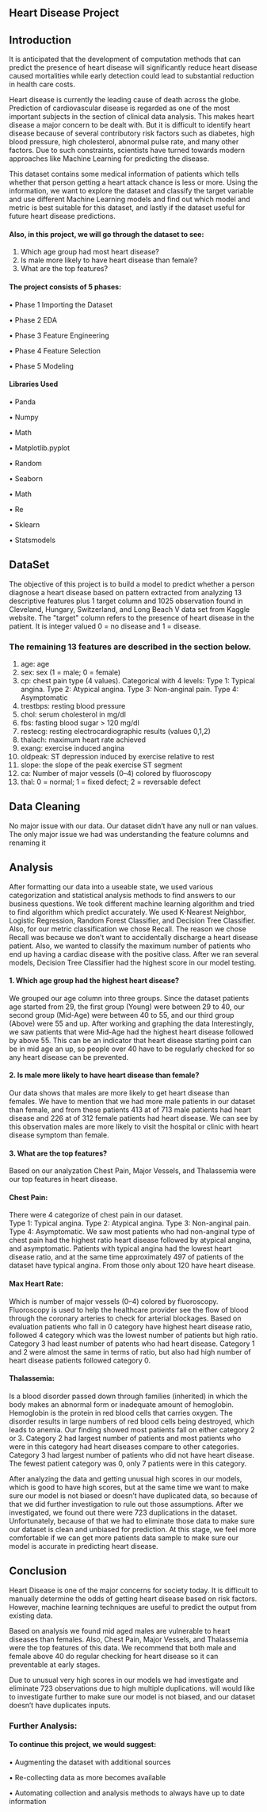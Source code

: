## Heart Disease Project

## Introduction

It is anticipated that the development of computation methods that can predict the presence of heart disease will significantly reduce heart disease caused mortalities while early detection could lead to substantial reduction in health care costs.

Heart disease is currently the leading cause of death across the globe. Prediction of cardiovascular disease is regarded as one of the most important subjects in the section of clinical data analysis. This makes heart disease a major concern to be dealt with. But it is difficult to identify heart disease because of several contributory risk factors such as diabetes, high blood pressure, high cholesterol, abnormal pulse rate, and many other factors. Due to such constraints, scientists have turned towards modern approaches like Machine Learning for predicting the disease.

This dataset contains some medical information of patients which tells whether that person getting a heart attack chance is less or more. Using the information, we want to explore the dataset and classify the target variable and use different Machine Learning models and find out which model and metric is best suitable for this dataset, and lastly if the dataset useful for future heart disease predictions.  

#### Also, in this project, we will go through the dataset to see: 

1. Which age group had most heart disease?
2. Is male more likely to have heart disease than female?
3. What are the top features?

#### The project consists of 5 phases:

•	Phase 1 Importing the Dataset

•	Phase 2 EDA

•	Phase 3 Feature Engineering

•	Phase 4 Feature Selection

•	Phase 5 Modeling 

#### Libraries Used

•	Panda

•	Numpy

•	Math

•	Matplotlib.pyplot

•	Random

•	Seaborn

•	Math

•	Re

•	Sklearn

•	Statsmodels

## DataSet

The objective of this project is to build a model to predict whether a person diagnose a heart disease based on pattern extracted from analyzing 13 descriptive features plus 1 target column and 1025 observation found in Cleveland, Hungary, Switzerland, and Long Beach V data set from Kaggle website. The "target" column refers to the presence of heart disease in the patient. It is integer valued 0 = no disease and 1 = disease.

### The remaining 13 features are described in the section below.

1.	age: age 
2.	sex: sex (1 = male; 0 = female)
3.	cp: chest pain type (4 values). Categorical with 4 levels: Type 1: Typical angina. 
Type 2: Atypical angina. Type 3: Non-anginal pain. Type 4: Asymptomatic
4.	trestbps: resting blood pressure 
5.	chol: serum cholesterol in mg/dl 
6.	fbs: fasting blood sugar > 120 mg/dl 
7.	restecg: resting electrocardiographic results (values 0,1,2) 
8.	thalach: maximum heart rate achieved 
9.	exang: exercise induced angina
10.	oldpeak: ST depression induced by exercise relative to rest 
11.	slope: the slope of the peak exercise ST segment 
12.	ca: Number of major vessels (0–4) colored by fluoroscopy
13.	thal: 0 = normal; 1 = fixed defect; 2 = reversable defect

## Data Cleaning

No major issue with our data. Our dataset didn’t have any null or nan values. The only major issue we had was understanding the feature columns and renaming it

## Analysis

   After formatting our data into a useable state, we used various categorization and statistical analysis methods to find answers to our business questions. We took different machine learning algorithm and tried to find algorithm which predict accurately. We used K-Nearest Neighbor, Logistic Regression, Random Forest Classifier, and Decision Tree Classifier. Also, for our metric classification we chose Recall. The reason we chose Recall was because we don’t want to accidentally discharge a heart disease patient. Also, we wanted to classify the maximum number of patients who end up having a cardiac disease with the positive class. After we ran several models, Decision Tree Classifier had the highest score in our model testing.

#### 1. Which age group had the highest heart disease?

We grouped our age column into three groups. Since the dataset patients age started from 29, the first group (Young) were between 29 to 40, our second group (Mid-Age) were between 40 to 55, and our third group (Above) were 55 and up. After working and graphing the data Interestingly, we saw patients that were Mid-Age had the highest heart disease followed by above 55. This can be an indicator that heart disease starting point can be in mid age an up, so people over 40 have to be regularly checked for so any heart disease can be prevented. 

#### 2. Is male more likely to have heart disease than female?

Our data shows that males are more likely to get heart disease than females. We have to mention that we had more male patients in our dataset than female, and from these patients 413 at of 713 male patients had heart disease and 226 at of 312 female patients had heart disease. We can see by this observation males are more likely to visit the hospital or clinic with heart disease symptom than female. 


#### 3. What are the top features?

Based on our analyzation Chest Pain, Major Vessels, and Thalassemia were our top features in heart disease. 

#### Chest Pain: 
There were 4 categorize of chest pain in our dataset.  
Type 1: Typical angina. Type 2: Atypical angina. Type 3: Non-anginal pain. Type 4: Asymptomatic. We saw most patients who had non-anginal type of chest pain had the highest ratio heart disease followed by atypical angina, and asymptomatic. Patients with typical angina had the lowest heart disease ratio, and at the same time approximately 497 of patients of the dataset have typical angina. From those only about 120 have heart disease. 

#### Max Heart Rate: 
Which is number of major vessels (0–4) colored by fluoroscopy. Fluoroscopy is used to help the healthcare provider see the flow of blood through the coronary arteries to check for arterial blockages. Based on evaluation patients who fall in 0 category have highest heart disease ratio, followed 4 category which was the lowest number of patients but high ratio. Category 3 had least number of patents who had heart disease. Category 1 and 2 were almost the same in terms of ratio, but also had high number of heart disease patients followed category 0.

#### Thalassemia: 
Is a blood disorder passed down through families (inherited) in which the body makes an abnormal form or inadequate amount of hemoglobin. Hemoglobin is the protein in red blood cells that carries oxygen. The disorder results in large numbers of red blood cells being destroyed, which leads to anemia. Our finding showed most patients fall on either category 2 or 3. Category 2 had largest number of patients and most patients who were in this category had heart diseases compare to other categories. Category 3 had largest number of patients who did not have heart disease. The fewest patient category was 0, only 7 patients were in this category. 

   After analyzing the data and getting unusual high scores in our models, which is good to have high scores, but at the same time we want to make sure our model is not biased or doesn’t have duplicated data, so because of that we did further investigation to rule out those assumptions. After we investigated, we found out there were 723 duplications in the dataset.  Unfortunately, because of that we had to eliminate those data to make sure our dataset is clean and unbiased for prediction. At this stage, we feel more comfortable if we can get more patients data sample to make sure our model is accurate in predicting heart disease.    

## Conclusion

Heart Disease is one of the major concerns for society today. It is difficult to manually determine the odds of getting heart disease based on risk factors. However, machine learning techniques are useful to predict the output from existing data. 

Based on analysis we found mid aged males are vulnerable to heart diseases than females. Also, Chest Pain, Major Vessels, and Thalassemia were the top features of this data. We recommend that both male and female above 40 do regular checking for heart disease so it can preventable at early stages. 

Due to unusual very high scores in our models we had investigate and eliminate 723 observations due to high multiple duplications. will would like to investigate further to make sure our model is not biased, and our dataset doesn’t have duplicates inputs.

### Further Analysis:

#### To continue this project, we would suggest:

•	Augmenting the dataset with additional sources

•	Re-collecting data as more becomes available

•	Automating collection and analysis methods to always have up to date information


